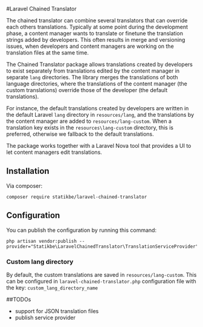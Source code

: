 #Laravel Chained Translator

The chained translator can combine several translators that can override each others translations. Typically at some 
point during the development phase, a content manager wants to translate or finetune the translation strings added by
developers. This often results in merge and versioning issues, when developers and content managers are working on
the translation files at the same time.  

The Chained Translator package allows translations created by developers to exist separately from translations edited by 
the content manager in separate `lang` directories. The library merges the translations of both language directories, 
where the translations of the content manager (the custom translations) override those of the developer (the default 
translations).

For instance, the default translations created by developers are written in the default Laravel `lang` directory in
`resources/lang`, and the translations by the content manager are added to `resources/lang-custom`. When a translation 
key exists in the `resources\lang-custom` directory, this is preferred, otherwise we fallback to the default 
translations. 

The package works together with a Laravel Nova tool that provides a UI to let content managers edit translations.

## Installation

Via composer:
```
composer require statikbe/laravel-chained-translator
```

## Configuration

You can publish the configuration by running this command:
```
php artisan vendor:publish --provider="Statikbe\LaravelChainedTranslator\TranslationServiceProvider"
```

### Custom lang directory
By default, the custom translations are saved in `resources/lang-custom`. This can be configured in 
`laravel-chained-translator.php` configuration file with the key: `custom_lang_directory_name`

##TODOs

- support for JSON translation files
- publish service provider
